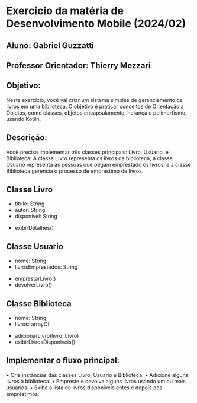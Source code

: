 # Exercício da matéria de Desenvolvimento Mobile (2024/02)

## Aluno: Gabriel Guzzatti

## Professor Orientador: Thierry Mezzari

## Objetivo: 
Neste exercício, você vai criar um sistema simples de gerenciamento de livros em uma biblioteca. O objetivo é praticar conceitos de Orientação a Objetos, como classes, objetos encapsulamento, herança e polimorfismo, usando Kotlin.

## Descrição: 
Você precisa implementar três classes principais: Livro, Usuario, e Biblioteca. A classe Livro representa os livros da biblioteca, a classe Usuario representa as pessoas que pegam emprestado os livros, e a classe Biblioteca gerencia o processo de empréstimo de livros.

## Classe Livro 
- titulo: String
- autor: String
- disponível: String

+ exibirDetalhes()

## Classe Usuario
- nome: String
- livrosEmprestados: String

+ emprestarLivro()
+ devolverLivro()

## Classe Biblioteca
- nome: String
- livros: arrayOf

+ adicionarLivro(livro: Livro)
+ exibirLivrosDisponiveis()

## Implementar o fluxo principal:
• Crie instâncias das classes Livro, Usuario e Biblioteca.
• Adicione alguns livros à biblioteca.
• Empreste e devolva alguns livros usando um ou mais usuários.
• Exiba a lista de livros disponíveis antes e depois dos empréstimos.

